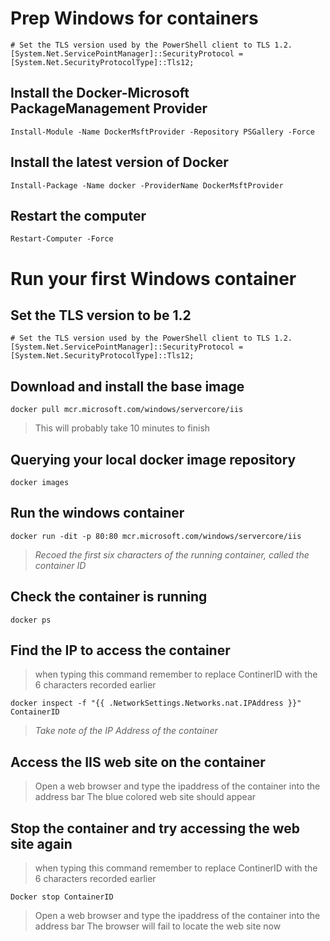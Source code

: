 # Prep Windows for containers

```
# Set the TLS version used by the PowerShell client to TLS 1.2.
[System.Net.ServicePointManager]::SecurityProtocol = [System.Net.SecurityProtocolType]::Tls12;
```

## Install the Docker-Microsoft PackageManagement Provider

```
Install-Module -Name DockerMsftProvider -Repository PSGallery -Force
```

## Install the latest version of Docker

```
Install-Package -Name docker -ProviderName DockerMsftProvider
```

## Restart the computer

```
Restart-Computer -Force
```

# Run your first Windows container

## Set the TLS version to be 1.2
```
# Set the TLS version used by the PowerShell client to TLS 1.2.
[System.Net.ServicePointManager]::SecurityProtocol = [System.Net.SecurityProtocolType]::Tls12;
```


## Download and install the base image

```
docker pull mcr.microsoft.com/windows/servercore/iis
```
> This will probably take 10 minutes to finish

## Querying your local docker image repository

```
docker images
```

## Run the windows container

```
docker run -dit -p 80:80 mcr.microsoft.com/windows/servercore/iis
```

> *Recoed the first six characters of the running container, called the container ID*

## Check the container is running

```
docker ps
```

## Find the IP to access the container

> when typing this command remember to replace ContinerID with the 6 characters recorded earlier
```
docker inspect -f "{{ .NetworkSettings.Networks.nat.IPAddress }}" ContainerID
```

>*Take note of the IP Address of the container*

## Access the IIS web site on the container

> Open a web browser and type the ipaddress of the container into the address bar 
> The blue colored web site should appear

## Stop the container and try accessing the web site again

> when typing this command remember to replace ContinerID with the 6 characters recorded earlier
```
Docker stop ContainerID
```

> Open a web browser and type the ipaddress of the container into the address bar 
> The browser will fail to locate the web site now
